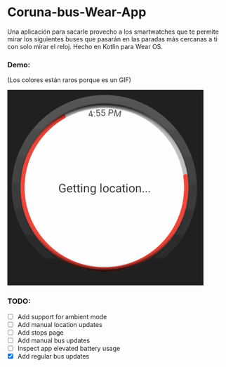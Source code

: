 # Coruna-bus-Wear-App
Una aplicación para sacarle provecho a los smartwatches que te permite mirar los siguientes buses que pasarán en las paradas más cercanas a ti con solo mirar el reloj. Hecho en Kotlin para Wear OS.

### Demo:
(Los colores están raros porque es un GIF)

![](https://github.com/LucaDangeloS/Coruna-bus-Wear-App/blob/main/demoV0.1.gif)

### TODO:
- [ ] Add support for ambient mode
- [ ] Add manual location updates
- [ ] Add stops page
- [ ] Add manual bus updates
- [ ] Inspect app elevated battery usage
- [X] Add regular bus updates
